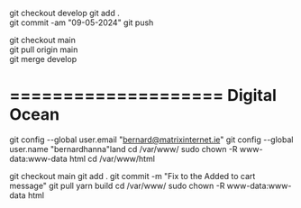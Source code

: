 git checkout develop
git add .           
git commit -am "09-05-2024"
git push

git checkout main   
git pull origin main        
git merge develop

====================
Digital Ocean
====================

git config --global user.email "bernard@matrixinternet.ie"
git config --global user.name "bernardhanna"land
cd /var/www/
sudo chown -R www-data:www-data html
cd /var/www/html

git checkout main
git add .
git commit -m "Fix to the Added to cart message"
git pull
yarn build
cd /var/www/
sudo chown -R www-data:www-data html
